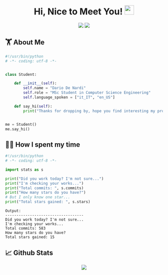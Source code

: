 <h1 align="center">
  Hi, Nice to Meet You! <img src="https://media.giphy.com/media/hvRJCLFzcasrR4ia7z/giphy.gif" width="30px">
</h1>

<p align="center">   
  <a href="mailto:dario.denardi@outlook.com" target="_blank"><img src="https://img.shields.io/badge/-Email-0D1117?style=for-the-badge&logo=gmail&logoColor=0078D4"></a>
  <a href="https://linkedin.com/in/dario-denardi" target="_blank"><img src="https://img.shields.io/badge/-LinkedIn-0D1117?style=for-the-badge&logo=linkedin&logoColor=0078D4"></a>
    <!--https://dev.to/envoy_/150-badges-for-github-pnk-->
</p>

## 🏋 About Me

```python
#!/usr/bin/python
# -*- coding: utf-8 -*-


class Student:

    def __init__(self):
        self.name = "Dario De Nardi"
        self.role = "MSc Student in Computer Science Engineering"
        self.language_spoken = ["it_IT", "en_US"]

    def say_hi(self):
        print("Thanks for dropping by, hope you find interesting my profile :)")


me = Student()
me.say_hi()
```

<!--### 🔧 Technologies & Tools

![](https://img.shields.io/badge/OS-Linux-informational?style=flat&logo=linux&logoColor=white&color=6aa6f8)
![](https://img.shields.io/badge/Editor-VS_Code-informational?style=flat&logo=visual-studio-code&logoColor=white&color=6aa6f8)
![](https://img.shields.io/badge/Code-Python-informational?style=flat&logo=python&logoColor=white&color=6aa6f8)-->

## 👨‍💻 How I spent my time

```python
#!/usr/bin/python
# -*- coding: utf-8 -*-

import stats as s

print("Did you work today? I'm not sure...")
print("I'm checking your works...")
print("Total commits: ", s.commits)
print("How many stars do you have?")
# But I only know one star...
print("Total stars gained: ", s.stars)
```

```
Output:
-----------------------------------
Did you work today? I'm not sure...
I'm checking your works...
Total commits: 583
How many stars do you have?
Total stars gained: 15
```

## 📈 Github Stats

<p align="center">
  <a href="https://github.com/ryo-ma/github-profile-trophy"><img alig src="https://github-profile-trophy.vercel.app/?username=dariodenardi&theme=onedark&column=7" /></a>
</p>
